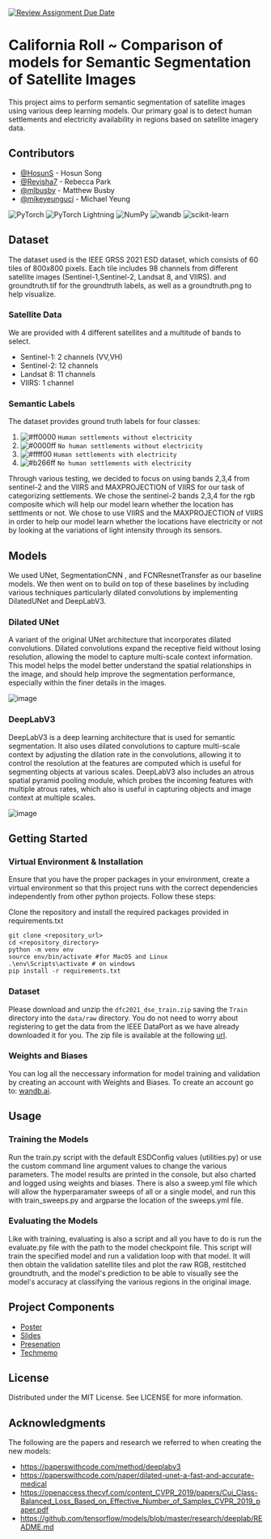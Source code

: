 [![Review Assignment Due Date](https://classroom.github.com/assets/deadline-readme-button-24ddc0f5d75046c5622901739e7c5dd533143b0c8e959d652212380cedb1ea36.svg)](https://classroom.github.com/a/6ndC2138)

# California Roll ~ Comparison of models for Semantic Segmentation of Satellite Images
This project aims to perform semantic segmentation of satellite images using various deep learning models. Our primary goal is to detect human settlements and electricity availability in regions based on satellite imagery data.
## Contributors

- [@HosunS](https://github.com/HosunS) - Hosun Song
- [@Revisha7](https://github.com/Revisha7) - Rebecca Park
- [@mlbusby](https://github.com/mlbusby) - Matthew Busby
- [@mikeyeunguci](https://github.com/mikeyeunguci) - Michael Yeung

![PyTorch](https://img.shields.io/badge/PyTorch-%23EE4C2C.svg?style=for-the-badge&logo=PyTorch&logoColor=white)
![PyTorch Lightning](https://img.shields.io/badge/PyTorchLightning-%23ffffff.svg?style=for-the-badge&logo=PyTorchLightning&logoColor=black)
![NumPy](https://img.shields.io/badge/numpy-%23013243.svg?style=for-the-badge&logo=numpy&logoColor=white)
![wandb](https://img.shields.io/badge/wandb-%23ffffff.svg?style=for-the-badge&logo=wandb&logoColor=black)
![scikit-learn](https://img.shields.io/badge/scikit--learn-%23F7931E.svg?style=for-the-badge&logo=scikit-learn&logoColor=white)

## Dataset
The dataset used is the IEEE GRSS 2021 ESD dataset, which consists of 60 tiles of 800x800 pixels. Each tile includes 98 channels from different satellite images (Sentinel-1,Sentinel-2, Landsat 8, and VIIRS).
and groundtruth.tif for the groundtruth labels, as well as a groundtruth.png to help visualize.

### Satellite Data
We are provided with 4 different satellites and a multitude of bands to select.
* Sentinel-1: 2 channels (VV,VH)
* Sentinel-2: 12 channels
* Landsat 8: 11 channels
* VIIRS: 1 channel

### Semantic Labels
The dataset provides ground truth labels for four classes:
1. ![#ff0000](https://placehold.co/15x15/ff0000/ff0000.png) `Human settlements without electricity`
2. ![#0000ff](https://placehold.co/15x15/0000ff/0000ff.png) `No human settlements without electricity`
3. ![#ffff00](https://placehold.co/15x15/ffff00/ffff00.png) `Human settlements with electricity`
4. ![#b266ff](https://placehold.co/15x15/b266ff/b266ff.png) `No human settlements with electricity`


Through various testing, we decided to focus on using bands 2,3,4 from sentinel-2 and the VIIRS and MAXPROJECTION of VIIRS for our task of categorizing settlements. We chose the sentinel-2 bands 2,3,4 for the rgb composite which will help our model learn whether the location has settlments or not. We chose to use VIIRS and the MAXPROJECTION of VIIRS in order to help our model learn whether the locations have electricity or not by looking at the variations of light intensity through its sensors.

## Models
We used UNet, SegmentationCNN , and FCNResnetTransfer as our baseline models. We then went on to build on top of these baselines by including various techniques particularly dilated convolutions by implementing DilatedUNet and DeepLabV3.

### Dilated UNet
A variant of the original UNet architecture that incorporates dilated convolutions. Dilated convolutions expand the receptive field without losing resolution, allowing the model to capture multi-scale context information. This model helps the model better understand the spatial relationships in the image, and should help improve the segmentation performance, especially within the finer details in the images.

![image](https://github.com/cs175cv-s2024/final-project-california-roll/assets/117314672/dd97010d-d328-4375-aab2-bdad01b7edd3)



### DeepLabV3
DeepLabV3 is a deep learning architecture that is used for semantic segmentation. It also uses dilated convolutions to capture multi-scale context by adjusting the dilation rate in the convolutions, allowing it to control the resolution at the features are computed which is useful for segmenting objects at various scales. DeepLabV3 also includes an atrous spatial pyramid pooling module, which probes the incoming features with multiple atrous rates, which also is useful in capturing objects and image context at multiple scales.

![image](https://github.com/cs175cv-s2024/final-project-california-roll/assets/91280111/dfa2e1c0-6a6f-4c6f-b97e-bbd7e3ba04f3)


## Getting Started

### Virtual Environment & Installation

Ensure that you have the proper packages in your environment, create a virtual environment so that this project runs with the correct dependencies independently from other python projects. Follow these steps: 

Clone the repository and install the required packages provided in requirements.txt

```
git clone <repository_url>
cd <repository_directory>
python -m venv env
source env/bin/activate #for MacOS and Linux
.\env\Scripts\activate # on windows
pip install -r requirements.txt
```

### Dataset
Please download and unzip the `dfc2021_dse_train.zip` saving the `Train` directory into the `data/raw` directory. You do not need to worry about registering to get the data from the IEEE DataPort as we have already downloaded it for you.
The zip file is available at the following [url](https://drive.google.com/file/d/1mVDV9NkmyfZbkSiD5lkskv_MwOuYxiog/view?usp=drive_link).

### Weights and Biases
You can log all the neccessary information for model training and validation by creating an account with Weights and Biases. To create an account go to: [wandb.ai](http://wandb.ai).

## Usage

### Training the Models
Run the train.py script with the default ESDConfig values (utilities.py) or use the custom command line argument values to change the various parameters. The model results are printed in the console, but also charted and logged using weights and biases. There is also a sweep.yml file which will allow the hyperparamater sweeps of all or a single model, and run this with train_sweeps.py and argparse the location of the sweeps.yml file.

### Evaluating the Models
Like with training, evaluating is also a script and all you have to do is run the evaluate.py file with the path to the model checkpoint file. This script will train the specified model and run  a validation loop with that model. It will then obtain the validation satellite tiles and plot the raw RGB, restitched groundtruth, and the model's prediction to be able to visually see the model's accuracy at classifying the various regions in the original image.

## Project Components
- [Poster](https://docs.google.com/presentation/d/1HaFA0QZwawHGodLXnSeK04xb3zdg4L4i3USFN1d1z5U/edit?usp=sharing)
- [Slides](https://docs.google.com/presentation/d/1JHWEkZ9yWT2Po_yVCNRDVhaWBxeXA9iD1cC71E5KPG8/edit?usp=sharing)
- [Presenation](https://drive.google.com/file/d/1EhUe1Msjfo0iQ87RPGNfsGJY99xhmAfU/view?usp=sharing)
- [Techmemo](https://docs.google.com/document/d/1yDaUwrmZvIqkeDMgKA8F6f7W6lkIJUwsD0bXHgwIYxI/edit?usp=sharing)


## License
Distributed under the MIT License. See LICENSE for more information.


## Acknowledgments
The following are the papers and research we referred to when creating the new models:
- https://paperswithcode.com/method/deeplabv3
- https://paperswithcode.com/paper/dilated-unet-a-fast-and-accurate-medical
- https://openaccess.thecvf.com/content_CVPR_2019/papers/Cui_Class-Balanced_Loss_Based_on_Effective_Number_of_Samples_CVPR_2019_paper.pdf
- https://github.com/tensorflow/models/blob/master/research/deeplab/README.md

